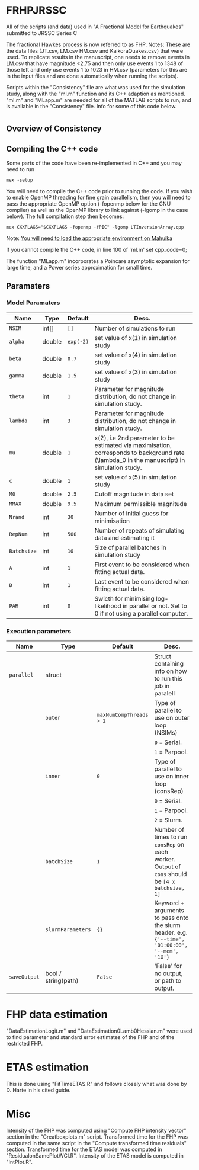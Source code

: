 # FRHPJRSSC
All of the scripts (and data) used in "A Fractional Model for Earthquakes" submitted to JRSSC Series C

The fractional Hawkes process is now referred to as FHP.
Notes:
These are the data files (JT.csv, LM.csv HM.csv and KaikoraQuakes.csv) that were used. To replicate results in the manuscript, one needs to remove events in LM.csv that have magnitude <2.75 and then only use events 1 to 1348 of those left and only use events 1 to 1023 in HM.csv (parameters for this are in the input files and are done automatically when running the scripts).

Scripts within the "Consistency" file are what was used for the simulation study, along with the "ml.m" function and its C++ adaption as mentioned. 
"ml.m" and "MLapp.m" are needed for all of the MATLAB scripts to run, and is available in the "Consistency" file.
Info for some of this code below.
#

## Overview of Consistency

## Compiling the C++ code

Some parts of the code have been re-implemented in C++ and you may need to run
```
mex -setup
```
You will need to compile the C++ code prior to running the code. If you wish to enable OpenMP threading for fine grain parallelism,
then you will need to pass the appropriate OpenMP option
(-fopenmp below for the GNU compiler) as well as the OpenMP library to link against (-lgomp in the case below).
The full compilation step then becomes:
```
mex CXXFLAGS="$CXXFLAGS -fopenmp -fPIC" -lgomp LTInversionArray.cpp
```
Note: [You will need to load the appropriate environment on Mahuika](#environment-on-mahuika)

If you cannot compile the C++ code, in line 100 of `ml.m' set cpp_code=0;

The function "MLapp.m" incorporates a Poincare asymptotic expansion for large time, and a Power series approximation for small time.

## Paramaters

### Model Paramaters

| Name | Type | Default | Desc. |
| --- | --- | --- | --- |
| `NSIM` | int[] | `[]` | Number of simulations to run |
| `alpha` | double | `exp(-2)` | set value of x(1) in simulation study |
| `beta` | double | `0.7` | set value of x(4) in simulation study |
| `gamma` | double | `1.5` | set value of x(3) in simulation study|
| `theta` | int | `1` | Parameter for magnitude distribution, do not change in simulation study. | 
| `lambda` | int | `3` | Parameter for magnitude distribution, do not change in simulation study. |
| `mu` | double | `1` | x(2), i.e 2nd parameter to be estimated via maximisation, corresponds to background rate (\lambda_0 in the manuscript) in simulation study. |
| `c` | double | `1` | set value of x(5) in simulation study|
| `M0` | double | `2.5` | Cutoff magnitude in data set |
| `MMAX` | double | `9.5` |Maximum permissible magnitude |
| `Nrand` | int | `30` | Number of initial guess for minimisation |
| `RepNum` | int | `500` | Number of repeats of simulating data and estimating it |
| `Batchsize`| int | `10` | Size of parallel batches in simulation study |
| `A`| int | `1` | First event to be considered when fitting actual data. |
| `B`| int | `1` | Last event to be considered when fitting actual data. |
| `PAR`| int | `0` | Swicth for minimising log-likelihood in parallel or not. Set to 0 if not using a parallel computer. |

### Execution parameters
| Name | Type | Default | Desc. |
| --- | --- | --- | --- |
| `parallel` | struct | | Struct containing info on how to run this job in paralell  |
|  | `outer` | `maxNumCompThreads > 2` | Type of parallel to use on outer loop (NSIMs)|
|  |  |  | `0` = Serial. |
|  |  |  | `1` = Parpool. |
|  | `inner` | `0` | Type of parallel to use on inner loop (consRep) |
|  |  |  | `0` = Serial. |
|  |  |  | `1` = Parpool. |
|  |  |  | `2` = Slurm. |
|  | `batchSize` | `1` | Number of times to run `consRep` on each worker. Output of `cons` should be `[4 x batchsize, 1]`  |
|  | `slurmParameters` | `{}` | Keyword + arguments to pass onto the slurm header. e.g. `{'--time', '01:00:00', '--mem', '1G'}`|
| `saveOutput` | bool / string(path) | `False` | 'False' for no output, or path to output. |



# FHP data estimation
"DataEstimationLogit.m" and "DataEstimation0Lamb0Hessian.m" were used to find parameter and standard error estimates of the FHP and of the restricted FHP.

# ETAS estimation
This is done using "FitTimeETAS.R" and follows closely what was done by D. Harte in his cited guide.
# Misc
Intensity of the FHP was computed using "Compute FHP intensity vector" section in the "Creatboxplots.m" script.
Transformed time for the FHP was computed in the same script in the "Compute transformed time residuals" section.
Transformed time for the ETAS model was computed in "ResidualonSamePlotWCl.R".
Intensity of the ETAS model is computed in "IntPlot.R".
